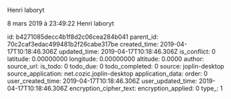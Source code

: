 Henri laboryt

8 mars 2019 à 23:49:22
Henri laboryt


id: b4271085decc4b1f8d2c06cea284b041
parent_id: 70c2caf3edac499481b2f26cabe317be
created_time: 2019-04-17T10:18:46.306Z
updated_time: 2019-04-17T10:18:46.306Z
is_conflict: 0
latitude: 0.00000000
longitude: 0.00000000
altitude: 0.0000
author: 
source_url: 
is_todo: 0
todo_due: 0
todo_completed: 0
source: joplin-desktop
source_application: net.cozic.joplin-desktop
application_data: 
order: 0
user_created_time: 2019-04-17T10:18:46.306Z
user_updated_time: 2019-04-17T10:18:46.306Z
encryption_cipher_text: 
encryption_applied: 0
type_: 1